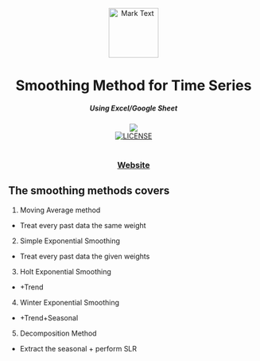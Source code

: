<p align="center"><img src="https://icons.iconarchive.com/icons/martz90/circle/256/clock-icon.png" alt="Mark Text" width="100" height="100"></p>

<h1 align="center">Smoothing Method for Time Series</h1>
<h5 align="center">Using Excel/Google Sheet</h5>

<div align="center">
  <a href="https://docs.google.com/spreadsheets/d/1-p6qENxx2cYiG2ei4blhriPAAWAks4xqkcBQCYIEBR8/edit?usp=sharing">
    <img src="https://i.ibb.co/JF2J4Dg/Webp-net-resizeimage-1.png">
  </a>
</div>
<div align="center">
  <a href="LICENSE">
    <img src="https://img.shields.io/github/license/marktext/marktext.svg" alt="LICENSE">
  </a>
</div>

<br>

<div align="center">
  <h3>
    <a href="https://docs.google.com/spreadsheets/d/e/2PACX-1vQobzg3sM1iRSzlUXaL37JCVg3eQgsBTwR_7RhYridTDOlHgPLr80E8QS7BrEJO8Rfe31JYoqI5a9M6/pubhtml">
      Website
    </a>
</div>    
 
  
## The smoothing methods covers

1. Moving Average method
  
  - Treat every past data the same weight
    
2. Simple Exponential Smoothing
  
  - Treat every past data the given weights
    
3. Holt Exponential Smoothing
  
  - +Trend
    
4. Winter Exponential Smoothing
  
  - +Trend+Seasonal
    
5. Decomposition Method
  
  - Extract the seasonal + perform SLR
    
